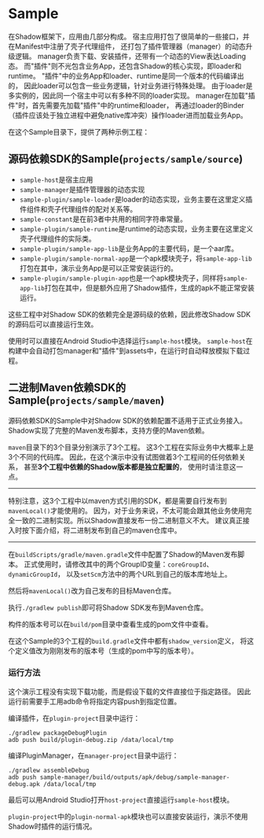 # Sample

在Shadow框架下，应用由几部分构成。
宿主应用打包了很简单的一些接口，并在Manifest中注册了壳子代理组件，
还打包了插件管理器（manager）的动态升级逻辑。
manager负责下载、安装插件，还带有一个动态的View表达Loading态。
而"插件"则不光包含业务App，还包含Shadow的核心实现，即loader和runtime。
"插件"中的业务App和loader、runtime是同一个版本的代码编译出的，
因此loader可以包含一些业务逻辑，针对业务进行特殊处理。
由于loader是多实例的，因此同一个宿主中可以有多种不同的loader实现。
manager在加载"插件"时，首先需要先加载"插件"中的runtime和loader，
再通过loader的Binder（插件应该处于独立进程中避免native库冲突）操作loader进而加载业务App。

在这个Sample目录下，提供了两种示例工程：

## 源码依赖SDK的Sample(`projects/sample/source`)
* `sample-host`是宿主应用
* `sample-manager`是插件管理器的动态实现
* `sample-plugin/sample-loader`是loader的动态实现，业务主要在这里定义插件组件和壳子代理组件的配对关系等。
* `sample-constant`是在前3者中共用的相同字符串常量。
* `sample-plugin/sample-runtime`是runtime的动态实现，业务主要在这里定义壳子代理组件的实际类。
* `sample-plugin/sample-app-lib`是业务App的主要代码，是一个aar库。
* `sample-plugin/sample-normal-app`是一个apk模块壳子，将`sample-app-lib`打包在其中，演示业务App是可以正常安装运行的。
* `sample-plugin/sample-plugin-app`也是一个apk模块壳子，同样将`sample-app-lib`打包在其中，但是额外应用了Shadow插件，生成的apk不能正常安装运行。

这些工程中对Shadow SDK的依赖完全是源码级的依赖，因此修改Shadow SDK的源码后可以直接运行生效。

使用时可以直接在Android Studio中选择运行`sample-host`模块。
`sample-host`在构建中会自动打包manager和"插件"到assets中，在运行时自动释放模拟下载过程。

## 二进制Maven依赖SDK的Sample(`projects/sample/maven`)
源码依赖SDK的Sample中对Shadow SDK的依赖配置不适用于正式业务接入。
Shadow实现了完整的Maven发布脚本，支持方便的Maven依赖。

`maven`目录下的3个目录分别演示了3个工程。
这3个工程在实际业务中大概率上是3个不同的代码库。
因此，在这个演示中没有试图做着3个工程间的任何依赖关系，
甚至**3个工程中依赖的Shadow版本都是独立配置的**，
使用时请注意这一点。

***
特别注意，这3个工程中以maven方式引用的SDK，都是需要自行发布到`mavenLocal()`才能使用的。
因为，对于业务来说，不太可能会跟其他业务使用完全一致的二进制实现。所以Shadow直接发布一份二进制意义不大。
建议真正接入时按下面介绍，将二进制发布到自己的maven仓库中。
***

在`buildScripts/gradle/maven.gradle`文件中配置了Shadow的Maven发布脚本。
正式使用时，请修改其中的两个GroupID变量：`coreGroupId`、`dynamicGroupId`，
以及`setScm`方法中的两个URL到自己的版本库地址上。

然后将`mavenLocal()`改为自己发布的目标Maven仓库。

执行`./gradlew publish`即可将Shadow SDK发布到Maven仓库。

构件的版本号可以在`build/pom`目录中查看生成的pom文件中查看。

在这个Sample的3个工程的`build.gradle`文件中都有`shadow_version`定义，
将这个定义值改为刚刚发布的版本号（生成的pom中写的版本号）。

### 运行方法

这个演示工程没有实现下载功能，而是假设下载的文件直接位于指定路径。
因此运行前需要手工用adb命令将指定内容push到指定位置。

编译插件，在`plugin-project`目录中运行：
```
./gradlew packageDebugPlugin
adb push build/plugin-debug.zip /data/local/tmp
```

编译PluginManager，在`manager-project`目录中运行：
```
./gradlew assembleDebug
adb push sample-manager/build/outputs/apk/debug/sample-manager-debug.apk /data/local/tmp
```

最后可以用Android Studio打开`host-project`直接运行`sample-host`模块。

`plugin-project`中的`plugin-normal-apk`模块也可以直接安装运行，演示不使用Shadow时插件的运行情况。
